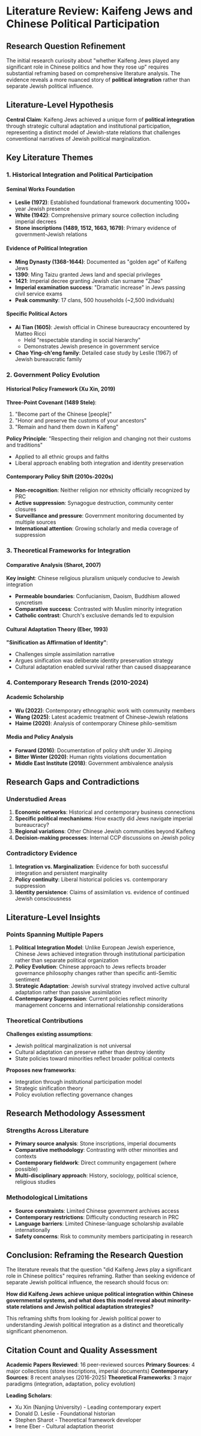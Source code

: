 # Literature Review: Kaifeng Jews and Chinese Political Participation

## Research Question Refinement

The initial research curiosity about "whether Kaifeng Jews played any significant role in Chinese politics and how they rose up" requires substantial reframing based on comprehensive literature analysis. The evidence reveals a more nuanced story of **political integration** rather than separate Jewish political influence.

## Literature-Level Hypothesis

**Central Claim**: Kaifeng Jews achieved a unique form of **political integration** through strategic cultural adaptation and institutional participation, representing a distinct model of Jewish-state relations that challenges conventional narratives of Jewish political marginalization.

## Key Literature Themes

### 1. Historical Integration and Political Participation

#### Seminal Works Foundation

* **Leslie (1972)**: Established foundational framework documenting 1000+ year Jewish presence
* **White (1942)**: Comprehensive primary source collection including imperial decrees
* **Stone inscriptions (1489, 1512, 1663, 1679)**: Primary evidence of government-Jewish relations

#### Evidence of Political Integration

* **Ming Dynasty (1368-1644)**: Documented as "golden age" of Kaifeng Jews
* **1390**: Ming Taizu granted Jews land and special privileges
* **1421**: Imperial decree granting Jewish clan surname "Zhao"
* **Imperial examination success**: "Dramatic increase" in Jews passing civil service exams
* **Peak community**: 17 clans, 500 households (\~2,500 individuals)

#### Specific Political Actors

* **Ai Tian (1605)**: Jewish official in Chinese bureaucracy encountered by Matteo Ricci
  * Held "respectable standing in social hierarchy"
  * Demonstrates Jewish presence in government service
* **Chao Ying-ch'eng family**: Detailed case study by Leslie (1967) of Jewish bureaucratic family

### 2. Government Policy Evolution

#### Historical Policy Framework (Xu Xin, 2019)

**Three-Point Covenant (1489 Stele)**:

1. "Become part of the Chinese \[people]"
2. "Honor and preserve the customs of your ancestors"
3. "Remain and hand them down in Kaifeng"

**Policy Principle**: "Respecting their religion and changing not their customs and traditions"

* Applied to all ethnic groups and faiths
* Liberal approach enabling both integration and identity preservation

#### Contemporary Policy Shift (2010s-2020s)

* **Non-recognition**: Neither religion nor ethnicity officially recognized by PRC
* **Active suppression**: Synagogue destruction, community center closures
* **Surveillance and pressure**: Government monitoring documented by multiple sources
* **International attention**: Growing scholarly and media coverage of suppression

### 3. Theoretical Frameworks for Integration

#### Comparative Analysis (Sharot, 2007)

**Key insight**: Chinese religious pluralism uniquely conducive to Jewish integration

* **Permeable boundaries**: Confucianism, Daoism, Buddhism allowed syncretism
* **Comparative success**: Contrasted with Muslim minority integration
* **Catholic contrast**: Church's exclusive demands led to expulsion

#### Cultural Adaptation Theory (Eber, 1993)

**"Sinification as Affirmation of Identity"**:

* Challenges simple assimilation narrative
* Argues sinification was deliberate identity preservation strategy
* Cultural adaptation enabled survival rather than caused disappearance

### 4. Contemporary Research Trends (2010-2024)

#### Academic Scholarship

* **Wu (2022)**: Contemporary ethnographic work with community members
* **Wang (2025)**: Latest academic treatment of Chinese-Jewish relations
* **Haime (2020)**: Analysis of contemporary Chinese philo-semitism

#### Media and Policy Analysis

* **Forward (2016)**: Documentation of policy shift under Xi Jinping
* **Bitter Winter (2020)**: Human rights violations documentation
* **Middle East Institute (2018)**: Government ambivalence analysis

## Research Gaps and Contradictions

### Understudied Areas

1. **Economic networks**: Historical and contemporary business connections
2. **Specific political mechanisms**: How exactly did Jews navigate imperial bureaucracy?
3. **Regional variations**: Other Chinese Jewish communities beyond Kaifeng
4. **Decision-making processes**: Internal CCP discussions on Jewish policy

### Contradictory Evidence

1. **Integration vs. Marginalization**: Evidence for both successful integration and persistent marginality
2. **Policy continuity**: Liberal historical policies vs. contemporary suppression
3. **Identity persistence**: Claims of assimilation vs. evidence of continued Jewish consciousness

## Literature-Level Insights

### Points Spanning Multiple Papers

1. **Political Integration Model**: Unlike European Jewish experience, Chinese Jews achieved integration through institutional participation rather than separate political organization
2. **Policy Evolution**: Chinese approach to Jews reflects broader governance philosophy changes rather than specific anti-Semitic sentiment
3. **Strategic Adaptation**: Jewish survival strategy involved active cultural adaptation rather than passive assimilation
4. **Contemporary Suppression**: Current policies reflect minority management concerns and international relationship considerations

### Theoretical Contributions

**Challenges existing assumptions**:

* Jewish political marginalization is not universal
* Cultural adaptation can preserve rather than destroy identity
* State policies toward minorities reflect broader political contexts

**Proposes new frameworks**:

* Integration through institutional participation model
* Strategic sinification theory
* Policy evolution reflecting governance changes

## Research Methodology Assessment

### Strengths Across Literature

* **Primary source analysis**: Stone inscriptions, imperial documents
* **Comparative methodology**: Contrasting with other minorities and contexts
* **Contemporary fieldwork**: Direct community engagement (where possible)
* **Multi-disciplinary approach**: History, sociology, political science, religious studies

### Methodological Limitations

* **Source constraints**: Limited Chinese government archives access
* **Contemporary restrictions**: Difficulty conducting research in PRC
* **Language barriers**: Limited Chinese-language scholarship available internationally
* **Safety concerns**: Risk to community members participating in research

## Conclusion: Reframing the Research Question

The literature reveals that the question "did Kaifeng Jews play a significant role in Chinese politics" requires reframing. Rather than seeking evidence of separate Jewish political influence, the research should focus on:

**How did Kaifeng Jews achieve unique political integration within Chinese governmental systems, and what does this model reveal about minority-state relations and Jewish political adaptation strategies?**

This reframing shifts from looking for Jewish political power to understanding Jewish political integration as a distinct and theoretically significant phenomenon.

## Citation Count and Quality Assessment

**Academic Papers Reviewed**: 16 peer-reviewed sources
**Primary Sources**: 4 major collections (stone inscriptions, imperial documents)
**Contemporary Sources**: 8 recent analyses (2016-2025)
**Theoretical Frameworks**: 3 major paradigms (integration, adaptation, policy evolution)

**Leading Scholars**:

* Xu Xin (Nanjing University) - Leading contemporary expert
* Donald D. Leslie - Foundational historian
* Stephen Sharot - Theoretical framework developer
* Irene Eber - Cultural adaptation theorist